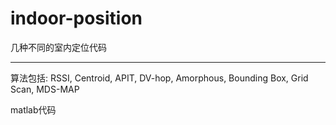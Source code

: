 # indoor-position
几种不同的室内定位代码  
***
算法包括:  RSSI, Centroid, APIT, DV-hop, Amorphous, Bounding Box, Grid Scan, MDS-MAP  

matlab代码
